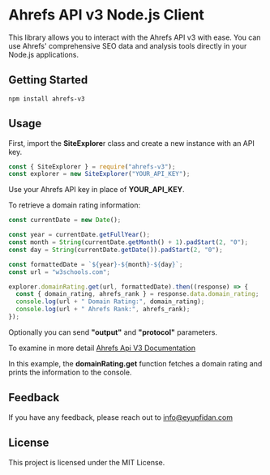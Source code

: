 
# Ahrefs API v3 Node.js Client

This library allows you to interact with the Ahrefs API v3 with ease. You can use Ahrefs' comprehensive SEO data and analysis tools directly in your Node.js applications.

## Getting Started


```shell
npm install ahrefs-v3
```
## Usage
First, import the **SiteExplore**r class and create a new instance with an API key.

```javascript
const { SiteExplorer } = require("ahrefs-v3");
const explorer = new SiteExplorer("YOUR_API_KEY");
```
Use your Ahrefs API key in place of **YOUR_API_KEY**.

To retrieve a domain rating information:

```javascript
const currentDate = new Date();

const year = currentDate.getFullYear();
const month = String(currentDate.getMonth() + 1).padStart(2, "0");
const day = String(currentDate.getDate()).padStart(2, "0");

const formattedDate = `${year}-${month}-${day}`;
const url = "w3schools.com";

explorer.domainRating.get(url, formattedDate).then((response) => {
  const { domain_rating, ahrefs_rank } = response.data.domain_rating;
  console.log(url + " Domain Rating:", domain_rating);
  console.log(url + " Ahrefs Rank:", ahrefs_rank);
});
```
Optionally you can send **"output"** and **"protocol"** parameters.

To examine in more detail [Ahrefs Api V3 Documentation](https://docs.ahrefs.com/docs/api/site-explorer/operations/get-a-domain-rating)

In this example, the **domainRating.get** function fetches a domain rating and prints the information to the console.

## Feedback

If you have any feedback, please reach out to info@eyupfidan.com

## License

This project is licensed under the MIT License.








